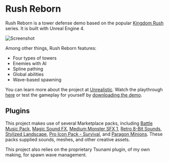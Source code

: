 # Rush Reborn

Rush Reborn is a tower defense demo based on the popular [Kingdom Rush](https://www.ironhidegames.com/Games) series. It is built with Unreal Engine 4.

![Screenshot](https://i.imgur.com/x5KxiId.png)

Among other things, Rush Reborn features:

* Four types of towers
* Enemies with AI
* Spline pathing
* Global abilities
* Wave-based spawning

You can learn more about the project at [Unrealistic](https://unrealistic.dev/showcase/rush-reborn). Watch the playthrough [here](https://youtu.be/HNXSLGGB37E) or test the gameplay for yourself by [downloading the demo](https://github.com/UnrealisticDev/RushReborn/releases/tag/v1.0.0).

## Plugins

This project makes use of several Marketplace packs, including [Battle Music Pack](https://www.unrealengine.com/marketplace/en-US/product/battle-music-pack), [Magic Sound FX](https://www.unrealengine.com/marketplace/en-US/item/3560edfb19464f8fa48b641d0032df72), [Medium Monster SFX 1](https://www.unrealengine.com/marketplace/en-US/item/2e08d109a9ef4c05ac18e6892f4b941f), [Retro 8-Bit Sounds](https://www.unrealengine.com/marketplace/en-US/item/c953ec1a6134409aad17d9f0ee1a31ed), [Stylized Landscape](https://www.unrealengine.com/marketplace/en-US/item/f4d2966d9b544754a00abda5e63daac9), [Pro Icon Pack - Survival](https://www.unrealengine.com/marketplace/en-US/product/pro-icon-pack-survival), and [Paragon Minions](https://www.unrealengine.com/marketplace/en-US/product/paragon-minions). These packs supplied sounds, meshes, and other creative assets.

This project also relies on the proprietary Tsunami plugin, of my own making, for spawn wave management.
